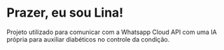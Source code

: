 # Prazer, eu sou Lina!
Projeto utilizado para comunicar com a Whatsapp Cloud API com uma IA própria para auxiliar diabéticos no controle da condição.
